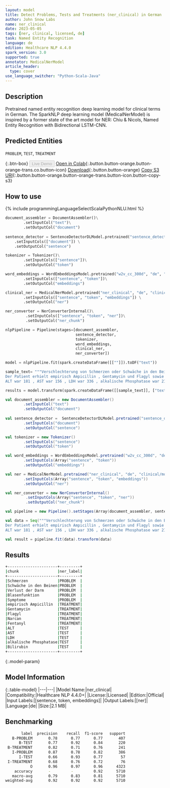```yaml
---
layout: model
title: Detect Problems, Tests and Treatments (ner_clinical) in German
author: John Snow Labs
name: ner_clinical
date: 2023-05-05
tags: [ner, clinical, licensed, de]
task: Named Entity Recognition
language: de
edition: Healthcare NLP 4.4.0
spark_version: 3.0
supported: true
annotator: MedicalNerModel
article_header:
  type: cover
use_language_switcher: "Python-Scala-Java"
---
```


## Description

Pretrained named entity recognition deep learning model for clinical terms in German. The SparkNLP deep learning model (MedicalNerModel) is inspired by a former state of the art model for NER: Chiu & Nicols, Named Entity Recognition with Bidirectional LSTM-CNN.

## Predicted Entities

`PROBLEM`, `TEST`, `TREATMENT`

{:.btn-box}
<button class="button button-orange" disabled>Live Demo</button>
[Open in Colab](https://colab.research.google.com/github/JohnSnowLabs/spark-nlp-workshop/blob/master/tutorials/Certification_Trainings/Healthcare/14.German_Healthcare_Models.ipynb){:.button.button-orange.button-orange-trans.co.button-icon}
[Download](https://s3.amazonaws.com/auxdata.johnsnowlabs.com/clinical/models/ner_clinical_de_4.4.0_3.0_1683310968546.zip){:.button.button-orange}
[Copy S3 URI](s3://auxdata.johnsnowlabs.com/clinical/models/ner_clinical_de_4.4.0_3.0_1683310968546.zip){:.button.button-orange.button-orange-trans.button-icon.button-copy-s3}

## How to use



<div class="tabs-box" markdown="1">
{% include programmingLanguageSelectScalaPythonNLU.html %}

```python
document_assembler = DocumentAssembler()\
        .setInputCol("text")\
        .setOutputCol("document")
         
sentence_detector = SentenceDetectorDLModel.pretrained("sentence_detector_dl", "xx") \
    .setInputCols(["document"]) \
    .setOutputCol("sentence")

tokenizer = Tokenizer()\
        .setInputCols(["sentence"])\
        .setOutputCol("token")

word_embeddings = WordEmbeddingsModel.pretrained("w2v_cc_300d", "de", "clinical/models")\
        .setInputCols(["sentence", "token"])\
        .setOutputCol("embeddings")

clinical_ner = MedicalNerModel.pretrained("ner_clinical", "de", "clinical/models") \
        .setInputCols(["sentence", "token", "embeddings"]) \
        .setOutputCol("ner")

ner_converter = NerConverterInternal()\
         .setInputCols(["sentence", "token", "ner"])\
         .setOutputCol("ner_chunk")

nlpPipeline = Pipeline(stages=[document_assembler, 
                               sentence_detector, 
                               tokenizer, 
                               word_embeddings, 
                               clinical_ner, 
                               ner_converter])

model = nlpPipeline.fit(spark.createDataFrame([[""]]).toDF("text"))

sample_text= """Verschlechterung von Schmerzen oder Schwäche in den Beinen , Verlust der Darm - oder Blasenfunktion oder andere besorgniserregende Symptome. 
Der Patient erhielt empirisch Ampicillin , Gentamycin und Flagyl sowie Narcan zur Umkehrung von Fentanyl .
ALT war 181 , AST war 156 , LDH war 336 , alkalische Phosphatase war 214 und Bilirubin war insgesamt 12,7 ."""

results = model.transform(spark.createDataFrame([[sample_text]], ["text"]))
```
```scala
val document_assembler = new DocumentAssembler()
        .setInputCol("text")
        .setOutputCol("document")
         
val sentence_detector =  SentenceDetectorDLModel.pretrained("sentence_detector_dl", "xx")
        .setInputCols("document")
        .setOutputCol("sentence")

val tokenizer = new Tokenizer()
        .setInputCols("sentence")
        .setOutputCol("token")

val word_embeddings = WordEmbeddingsModel.pretrained("w2v_cc_300d", "de", "clinical/models")
        .setInputCols(Array("sentence", "token"))
        .setOutputCol("embeddings")

val ner = MedicalNerModel.pretrained("ner_clinical", "de", "clinical/models")
        .setInputCols(Array("sentence", "token", "embeddings"))
        .setOutputCol("ner")

val ner_converter = new NerConverterInternal()
         .setInputCols(Array("sentence", "token", "ner"))
         .setOutputCol("ner_chunk")

val pipeline = new Pipeline().setStages(Array(document_assembler, sentence_detector, tokenizer, word_embeddings, ner, ner_converter))

val data = Seq("""Verschlechterung von Schmerzen oder Schwäche in den Beinen , Verlust der Darm - oder Blasenfunktion oder andere besorgniserregende Symptome. 
Der Patient erhielt empirisch Ampicillin , Gentamycin und Flagyl sowie Narcan zur Umkehrung von Fentanyl .
ALT war 181 , AST war 156 , LDH war 336 , alkalische Phosphatase war 214 und Bilirubin war insgesamt 12,7 .""").toDS().toDF("text")

val result = pipeline.fit(data).transform(data)
```
</div>

## Results

```bash
+----------------------+---------+
|chunk                 |ner_label|
+----------------------+---------+
|Schmerzen             |PROBLEM  |
|Schwäche in den Beinen|PROBLEM  |
|Verlust der Darm      |PROBLEM  |
|Blasenfunktion        |PROBLEM  |
|Symptome              |PROBLEM  |
|empirisch Ampicillin  |TREATMENT|
|Gentamycin            |TREATMENT|
|Flagyl                |TREATMENT|
|Narcan                |TREATMENT|
|Fentanyl              |TREATMENT|
|ALT                   |TEST     |
|AST                   |TEST     |
|LDH                   |TEST     |
|alkalische Phosphatase|TEST     |
|Bilirubin             |TEST     |
+----------------------+---------+
```

{:.model-param}
## Model Information

{:.table-model}
|---|---|
|Model Name:|ner_clinical|
|Compatibility:|Healthcare NLP 4.4.0+|
|License:|Licensed|
|Edition:|Official|
|Input Labels:|[sentence, token, embeddings]|
|Output Labels:|[ner]|
|Language:|de|
|Size:|2.1 MB|

## Benchmarking

```bash
       label  precision    recall  f1-score   support
   B-PROBLEM       0.78      0.77      0.77       407
      B-TEST       0.77      0.92      0.84       220
 B-TREATMENT       0.82      0.71      0.76       241
   I-PROBLEM       0.87      0.78      0.82       386
      I-TEST       0.66      0.93      0.77        57
 I-TREATMENT       0.68      0.76      0.72        76
           O       0.96      0.97      0.96      4323
    accuracy       -         -         0.92      5710
   macro-avg       0.79      0.83      0.81      5710
weighted-avg       0.92      0.92      0.92      5710
```
